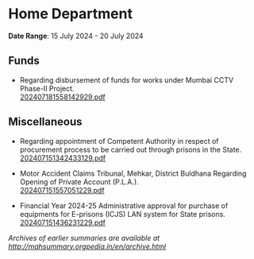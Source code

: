 # Home Department

**Date Range**: 15 July 2024 - 20 July 2024


## Funds
- Regarding disbursement of funds for works under Mumbai CCTV Phase-II Project.\
  [202407181558142929.pdf](https://gr.maharashtra.gov.in/Site/Upload/Government%20Resolutions/English/202407181558142929.pdf)

## Miscellaneous
- Regarding appointment of Competent Authority in respect of procurement process to be carried out through prisons in the State.\
  [202407151342433129.pdf](https://gr.maharashtra.gov.in/Site/Upload/Government%20Resolutions/English/202407151342433129.pdf)

- Motor Accident Claims Tribunal, Mehkar, District Buldhana Regarding Opening of Private Account (P.L.A.).\
  [202407151557051229.pdf](https://gr.maharashtra.gov.in/Site/Upload/Government%20Resolutions/English/202407151557051229.pdf)

- Financial Year 2024-25 Administrative approval for purchase of  equipments for E-prisons (ICJS) LAN system for State prisons.\
  [202407151436231229.pdf](https://gr.maharashtra.gov.in/Site/Upload/Government%20Resolutions/English/202407151436231229.pdf)


*Archives of earlier summaries are available at http://mahsummary.orgpedia.in/en/archive.html*